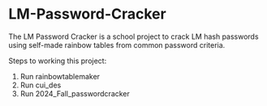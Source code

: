 # LM-Password-Cracker
The LM Password Cracker is a school project to crack LM hash passwords using self-made rainbow tables from common password criteria.

Steps to working this project:
1. Run rainbowtablemaker
2. Run cui_des
3. Run 2024_Fall_passwordcracker
